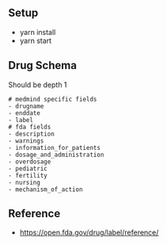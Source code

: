 ## Setup
- yarn install
- yarn start

## Drug Schema
Should be depth 1
```
# medmind specific fields
- drugname
- enddate
- label
# fda fields
- description
- warnings
- information_for_patients
- dosage_and_administration
- overdosage
- pediatric
- fertility
- nursing
- mechanism_of_action
```

## Reference
- https://open.fda.gov/drug/label/reference/
